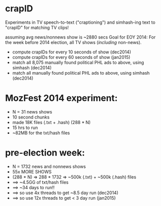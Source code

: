 # crapID
Experiments in TV speech-to-text ("craptioning") and simhash-ing text to "crapID" for matching TV clips!

assuming avg news/nonnews show is ~2880 secs
Goal for EOY 2014:
For the week before 2014 election, all TV shows (*including* non-news).
  - compute crapIDs for every 10 seconds of show (dec2014)
  - compute crapIDs for every 60 seconds of show (jan2015)
  - match all 8,075 manually found political PHL ads to above, using simhash (dec2014)
  - match all manually found political PHL ads to above, using simhash (dec2014)

# MozFest 2014 experiment:
  - N = 31 news shows
  - 10 second chunks
  - made 18K files (.txt + .hash)  (288 * N)
  - 15 hrs to run
  - ~82MB for the txt/hash files

# pre-election week:
  - N = 1732 news and nonnews shows
  - 55x MORE SHOWS
  - (288 * N) => 288 * 1732 => ~500k (.txt) + ~500k (.hash) files
  - ==> ~4.5GG of txt/hash files
  - ==> ~34 days to run!!
  - ==> so use  4x threads to get ~8.5 day run (dec2014)
  - ==> so use 12x threads to get < 3  day run (jan2015)
